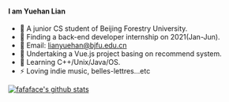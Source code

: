 #### I am Yuehan Lian
- 📕 A junior CS student of Beijing Forestry University.
- 👔 Finding a back-end developer internship on 2021(Jan-Jun).
- 📧 Email: lianyuehan@bjfu.edu.cn
- 🔭 Undertaking a Vue.js project basing on recommend system.  
- 🌱 Learning C++/Unix/Java/OS.
- ⚡ Loving indie music, belles-lettres...etc

[![fafaface's github stats](https://github-readme-stats.vercel.app/api?username=fafaface)](https://github.com/fafaface/github-readme-stats)
